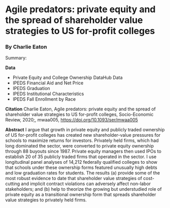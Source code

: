 # Agile predators: private equity and the spread of shareholder value strategies to US for-profit colleges

### By Charlie Eaton

Summary:

**Data**
  - Private Equity and College Ownership DataHub Data
  - IPEDS Financial Aid and Net Price
  - IPEDS Graduation
  - IPEDS Institutional Characteristics
  - IPEDS Fall Enrollment by Race

**Citation**
Charlie Eaton, Agile predators: private equity and the spread of shareholder value strategies to US for-profit colleges, Socio-Economic Review, 2020;, mwaa005, https://doi.org/10.1093/ser/mwaa005

**Abstract**
I argue that growth in private equity and publicly traded ownership of US for-profit colleges has created new shareholder-value pressures for schools to maximize returns for investors. Privately held firms, which had long dominated the sector, were converted to private equity ownership through 88 buyouts since 1987. Private equity managers then used IPOs to establish 20 of 35 publicly traded firms that operated in the sector. I use longitudinal panel analyses of 14,212 federally qualified colleges to show that schools under these ownership forms featured unusually high debts and low graduation rates for students. The results (a) provide some of the most robust evidence to date that shareholder value strategies of cost-cutting and implicit contract violations can adversely affect non-labor stakeholders; and (b) help to theorize the growing but understudied role of private equity as a transitional ownership form that spreads shareholder value strategies to privately held firms.

